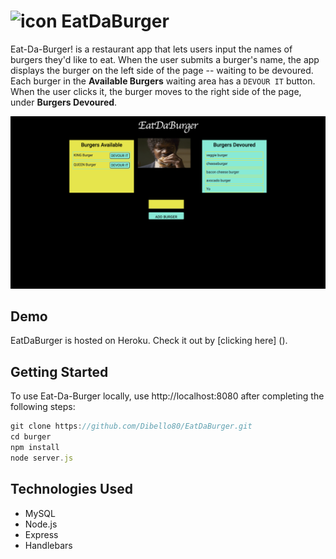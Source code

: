 # ![icon](public/assets/img/icons-hamburger.png) EatDaBurger 

Eat-Da-Burger! is a restaurant app that lets users input the names of burgers they'd like to eat. When the user submits a burger's name, the app displays the burger on the left side of the page -- waiting to be devoured. Each burger in the **Available Burgers** waiting area has a `DEVOUR IT` button. When the user clicks it, the burger moves to the right side of the page, under **Burgers Devoured**.

![burger-app](public/assets/img/Pulpburgershoot.png)

## Demo

EatDaBurger is hosted on Heroku. Check it out by [clicking here]
().

## Getting Started

To use Eat-Da-Burger locally, use http://localhost:8080 after completing the following steps:

```js
git clone https://github.com/Dibello80/EatDaBurger.git
cd burger
npm install
node server.js
```

## Technologies Used

* MySQL
* Node.js
* Express
* Handlebars
